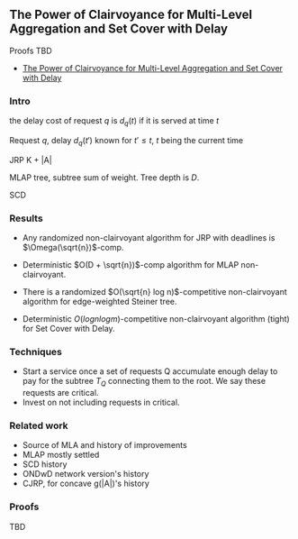 ## The Power of Clairvoyance for Multi-Level Aggregation and Set Cover with Delay

Proofs TBD

- [The Power of Clairvoyance for Multi-Level Aggregation and Set Cover with Delay](https://epubs.siam.org/doi/10.1137/1.9781611977554.ch59)

### Intro

the delay cost of request $q$ is $d_q(t)$ if it is served at time $t$

Request $q$, delay $d_q(t')$ known for $t' \leq t$, $t$ being the current time

JRP K + |A|

MLAP tree, subtree sum of weight. Tree depth is $D$.

SCD 

### Results

- Any randomized non-clairvoyant algorithm for JRP with deadlines is $\Omega(\sqrt{n})$-comp.

- Deterministic $O(D + \sqrt{n})$-comp algorithm for MLAP non-clairvoyant.

- There is a randomized $O(\sqrt{n} log n)$-competitive non-clairvoyant algorithm for edge-weighted Steiner tree.

- Deterministic $O(log n log m)$-competitive non-clairvoyant algorithm (tight) for Set Cover with Delay.

### Techniques

- Start a service once a set of requests Q accumulate enough delay to pay for the subtree $T_Q$ connecting them to the root. We say these requests are critical.
- Invest on not including requests in critical.

### Related work

- Source of MLA and history of improvements
- MLAP mostly settled
- SCD history
- ONDwD network version's history
- CJRP, for concave g(|A|)'s history

### Proofs

TBD